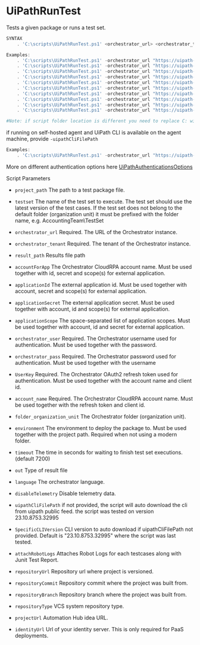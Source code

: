 
# UiPathRunTest
Tests a given package or runs a test set.
```PowerShell
SYNTAX
    . 'C:\scripts\UiPathRunTest.ps1' <orchestrator_url> <orchestrator_tenant> [-input_path <input_path>] [-project_path <package>] [-testset <testset>] [-orchestrator_user <orchestrator_user> -orchestrator_pass <orchestrator_pass>] [-UserKey <auth_token> -account_name <account_name>] [-accountForApp <account_for_app> -applicationId <application_id> -applicationSecret <application_secret> -applicationScope <applicationScope>] [-environment <environment>] [-folder_organization_unit <folder_organization_unit>] [-language <language>] [-uipathCliFilePath <uipcli_path>]

Examples:
    . 'C:\scripts\UiPathRunTest.ps1' -orchestrator_url "https://uipath-orchestrator.myorg.com" -orchestrator_tenant default -orchestrator_user admin -orchestrator_pass 123456 -testset "MyRobotTests"
    . 'C:\scripts\UiPathRunTest.ps1' -orchestrator_url "https://uipath-orchestrator.myorg.com" -orchestrator_tenant default -orchestrator_user admin -orchestrator_pass 123456 -project_path "C:\UiPath\Project\project.json" -environment TestingEnv
    . 'C:\scripts\UiPathRunTest.ps1' -orchestrator_url "https://uipath-orchestrator.myorg.com" -orchestrator_tenant default -orchestrator_user admin -orchestrator_pass 123456 -project_path "C:\UiPath\Project\project.json" -folder_organization_unit MyFolder
    . 'C:\scripts\UiPathRunTest.ps1' -orchestrator_url "https://uipath-orchestrator.myorg.com" -orchestrator_tenant default -orchestrator_user admin -orchestrator_pass 123456 -project_path "C:\UiPath\Project\project.json" -folder_organization_unit MyFolder -environment MyEnvironment
    . 'C:\scripts\UiPathRunTest.ps1' -orchestrator_url "https://uipath-orchestrator.myorg.com" -orchestrator_tenant default -accountForApp myAccountForExternalApp -applicationId myExternalAppId -applicationSecret myExternalAppSecret -applicationScope "OR.Folders.Read OR.Settings.Read" -testset "MyRobotTests"
    . 'C:\scripts\UiPathRunTest.ps1' -orchestrator_url "https://uipath-orchestrator.myorg.com" -orchestrator_tenant default -UserKey a7da29a2c93a717110a82 -account_name myAccount -testset "MyRobotTests"
    . 'C:\scripts\UiPathRunTest.ps1' -orchestrator_url "https://uipath-orchestrator.myorg.com" -orchestrator_tenant default -UserKey a7da29a2c93a717110a82 -account_name myAccount -project_path "C:\UiPath\Project\project.json" -environment TestingEnv --out junit
    . 'C:\scripts\UiPathRunTest.ps1' -orchestrator_url "https://uipath-orchestrator.myorg.com" -orchestrator_tenant default -UserKey a7da29a2c93a717110a82 -account_name myAccount -project_path "C:\UiPath\Project\project.json" -environment TestingEnv -result_path "C:\results.json" -out uipath -language en-US
    . 'C:\scripts\UiPathRunTest.ps1' -orchestrator_url "https://uipath-orchestrator.myorg.com" -orchestrator_tenant default -UserKey a7da29a2c93a717110a82 -account_name myAccount -project_path "C:\UiPath\Project\project.json" -environment TestingEnv -result_path "C:\results.json" -input_path "C:\UiPath\Project\input-params.json" -out uipath -language en-US
    . 'C:\scripts\UiPathRunTest.ps1' -orchestrator_url "https://uipath-orchestrator.myorg.com" -orchestrator_tenant default -UserKey a7da29a2c93a717110a82 -account_name myAccount -project_path "C:\UiPath\Project\project.json" -environment TestingEnv -result_path "C:\results.json" -input_path "C:\UiPath\Project\input-params.json" -out uipath -language en-US -attachRobotLogs "true"

#Note: if script folder location is different you need to replace C: with directory folder (e.g. '[FOLDER_VARIABLE]\scripts\UiPathPack.ps1')
```
if running on self-hosted agent and UiPath CLI is available on the agent machine, provide `-uipathCliFilePath` 
```PowerShell
Examples:
    . 'C:\scripts\UiPathRunTest.ps1' -orchestrator_url "https://uipath-orchestrator.myorg.com" -orchestrator_tenant default -orchestrator_user admin -orchestrator_pass 123456 -testset "MyRobotTests" -uipathCliFilePath "C:\uipathcli\uipcli.exe"
```
More on different authentication options here [UiPathAuthenticationsOptions](UiPathAuthenticationsOptions.md)

Script Parameters
- `project_path` 
     The path to a test package file.

- `testset` 
     The name of the test set to execute. The test set should use the latest version of the test cases. If the test set does not belong to the default folder (organization unit) it must be prefixed with the folder name, e.g. AccountingTeam\TestSet

- `orchestrator_url`
    Required. The URL of the Orchestrator instance.

- `orchestrator_tenant` 
    Required. The tenant of the Orchestrator instance.

- `result_path` 
    Results file path

- `accountForApp` 
    The Orchestrator CloudRPA account name. Must be used together with id, secret and scope(s) for external application.

- `applicationId` 
    The external application id. Must be used together with account, secret and scope(s) for external application.

- `applicationSecret` 
    The external application secret. Must be used together with account, id and scope(s) for external application.

- `applicationScope` 
    The space-separated list of application scopes. Must be used together with account, id and secret for external application.

- `orchestrator_user`
    Required. The Orchestrator username used for authentication. Must be used together with the password.

- `orchestrator_pass`
    Required. The Orchestrator password used for authentication. Must be used together with the username

- `UserKey`
    Required. The Orchestrator OAuth2 refresh token used for authentication. Must be used together with the account name and client id.

- `account_name`
    Required. The Orchestrator CloudRPA account name. Must be used together with the refresh token and client id.

- `folder_organization_unit`
    The Orchestrator folder (organization unit).

- `environment`
    The environment to deploy the package to. Must be used together with the project path. Required when not using a modern folder.

- `timeout`
    The time in seconds for waiting to finish test set executions. (default 7200) 

- `out`
    Type of result file 

- `language`
    The orchestrator language.

- `disableTelemetry`
    Disable telemetry data.

- `uipathCliFilePath`
    if not provided, the script will auto download the cli from uipath public feed. the script was tested on version 23.10.8753.32995

- `SpecificCLIVersion`
    CLI version to auto download if uipathCliFilePath not provided. Default is "23.10.8753.32995" where the script was last tested.

- `attachRobotLogs`
    Attaches Robot Logs for each testcases along with Junit Test Report.

- `repositoryUrl`
    Repository url where project is versioned.

- `repositoryCommit`
    Repository commit where the project was built from.

- `repositoryBranch`
    Repository branch where the project was built from.

- `repositoryType`
    VCS system repository type.

- `projectUrl`
    Automation Hub idea URL.

- `identityUrl`
    Url of your identity server. This is only required for PaaS deployments.